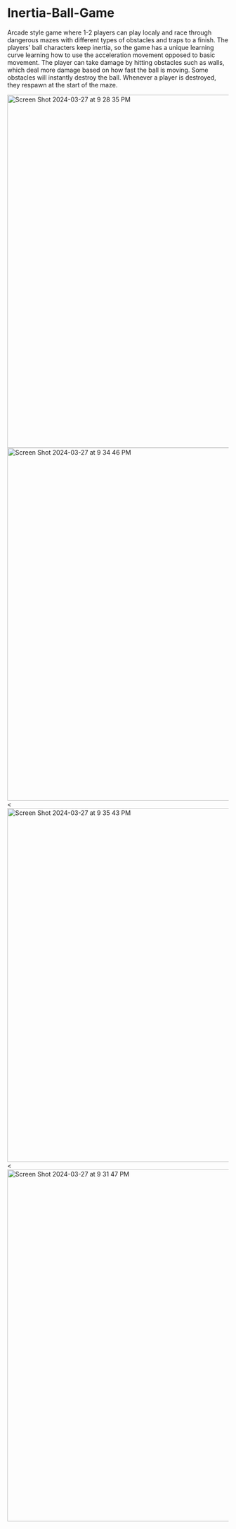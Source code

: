 # Inertia-Ball-Game
Arcade style game where 1-2 players can play localy and race through dangerous mazes with different types of obstacles and traps to a finish.
The players' ball characters keep inertia, so the game has a unique learning curve learning how to use the acceleration movement opposed to basic movement.
The player can take damage by hitting obstacles such as walls, which deal more damage based on how fast the ball is moving. Some obstacles will instantly destroy the ball. Whenever a player is destroyed, they respawn at the start of the maze.

<img width="801" alt="Screen Shot 2024-03-27 at 9 28 35 PM" src="https://github.com/Dartcooper/Inertia-Ball-Game/assets/114356680/bb4c6c51-44b2-46ae-889b-20af9994eca8">
<img width="801" alt="Screen Shot 2024-03-27 at 9 34 46 PM" src="https://github.com/Dartcooper/Inertia-Ball-Game/assets/114356680/e29458ac-f3c9-4b8d-a253-23f793aa8b1d">
<<img width="803" alt="Screen Shot 2024-03-27 at 9 35 43 PM" src="https://github.com/Dartcooper/Inertia-Ball-Game/assets/114356680/23780ea3-5f1d-4da8-9a1c-fdc883b208e0">
<<img width="799" alt="Screen Shot 2024-03-27 at 9 31 47 PM" src="https://github.com/Dartcooper/Inertia-Ball-Game/assets/114356680/a0f15a38-00d3-47f2-9180-1fefc007e7ef">
